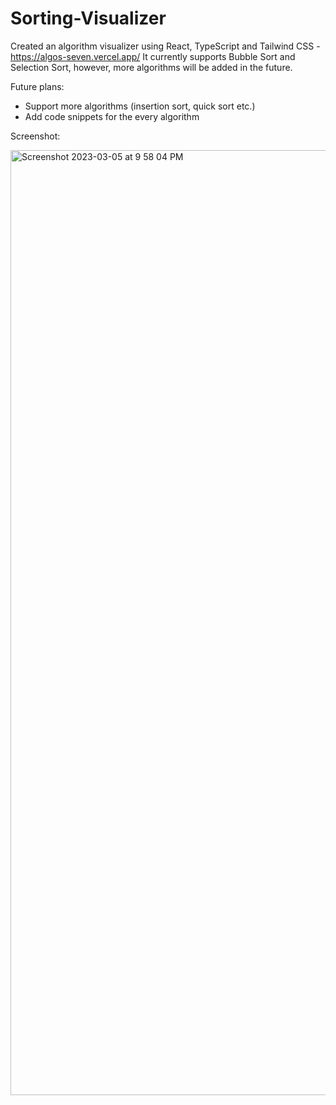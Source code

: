 # Sorting-Visualizer

Created an algorithm visualizer using React, TypeScript and Tailwind CSS - https://algos-seven.vercel.app/
It currently supports Bubble Sort and Selection Sort, however, more algorithms will be added in the future.

Future plans:
- Support more algorithms (insertion sort, quick sort etc.)
- Add code snippets for the every algorithm


Screenshot:

<img width="1512" alt="Screenshot 2023-03-05 at 9 58 04 PM" src="https://user-images.githubusercontent.com/59986120/223009308-274f0a98-35f6-46af-8494-63a13afc5e85.png">
